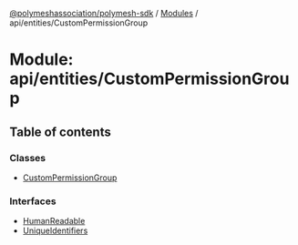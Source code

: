 [@polymeshassociation/polymesh-sdk](../README.md) / [Modules](../modules.md) / api/entities/CustomPermissionGroup

# Module: api/entities/CustomPermissionGroup

## Table of contents

### Classes

- [CustomPermissionGroup](../classes/api_entities_CustomPermissionGroup.CustomPermissionGroup.md)

### Interfaces

- [HumanReadable](../interfaces/api_entities_CustomPermissionGroup.HumanReadable.md)
- [UniqueIdentifiers](../interfaces/api_entities_CustomPermissionGroup.UniqueIdentifiers.md)
